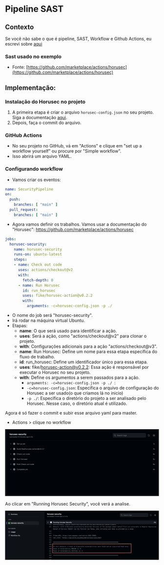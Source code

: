 # Pipeline SAST

## Contexto

Se você não sabe o que é pipeline, SAST, Workflow e Github Actions, eu escrevi sobre [aqui](pipeline.md)

### Sast usado no exemplo
- Fonte: [https://github.com/marketplace/actions/horusec](https://github.com/marketplace/actions/horusec)

## Implementação:

### Instalação do Horusec no projeto
1. A primeira etapa é criar o arquivo `horusec-config.json` no seu projeto. Siga a documentação [aqui](https://docs.horusec.io/docs/pt-br/cli/installation/).
2. Depois, faça o commit do arquivo.

### GitHub Actions

- No seu projeto no GitHub, vá em "Actions" e clique em "set up a workflow yourself" ou procure por "Simple workflow".
- Isso abrirá um arquivo YAML.


### Configurando workflow

- Vamos criar os eventos:

```yaml
name: SecurityPipeline
on:
  push:
    branches: [ "main" ]
  pull_request:
    branches: [ "main" ]
```

- Agora vamos definir os trabalhos. Vamos usar a documentação do "Horusec": https://github.com/marketplace/actions/horusec

```yaml
jobs:
  horusec-security:
    name: horusec-security
    runs-on: ubuntu-latest
    steps:
    - name: Check out code
      uses: actions/checkout@v2
      with: 
        fetch-depth: 0
      - name: Run Horusec
        id: run_horusec
        uses: fike/horusec-action@v0.2.2
        with:
          arguments: -c=horusec-config.json -p ./
```
- O nome do job será "horusec-security".
- Irá rodar na máquina virtual Ubuntu.
- Etapas:
    - **name**: O que será usado para identificar a ação.
    - **uses**: Será a ação, como "actions/checkout@v2" para clonar o projeto.
    - **with**: Configurações adicionais para a ação "actions/checkout@v3".
    - **name**: Run Horusec: Define um nome para essa etapa específica do fluxo de trabalho.
    - **id**: run_horusec: Define um identificador único para essa etapa.
    - **uses**: fike/horusec-action@v0.2.2: Essa ação é responsável por executar o Horusec no seu projeto.
    - **with**: Define os argumentos a serem passados para a ação.
        - <code>arguments: -c=horusec-config.json -p ./ </code>:
        - <code>-c=horusec-config.json</code>: Especifica o arquivo de configuração do Horusec a ser usado(o que criamos lá no inicio)
        - <code>-p ./</code>: Especifica o diretório do projeto a ser analisado pelo Horusec. Nesse caso, o diretório atual é utilizado.
        




Agora é só fazer o commit e subir esse arquivo yaml para master.

- Actions > clique no workflow 

<img src="./img/scan.png" alt="quadro" width="800">

Ao clicar em "Running Horusec Security", você verá a analise.

<img src="./img/relatorio.png" alt="relatorio" width="800">

